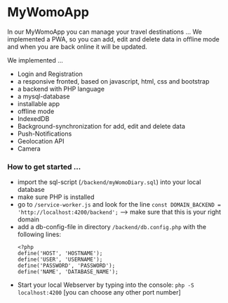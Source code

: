 # MyWomoApp
In our MyWomoApp you can manage your travel destinations ...
We implemented a PWA, so you can add, edit and delete data in offline mode
and when you are back online it will be updated.

We implemented ...
- Login and Registration
- a responsive fronted, based on javascript, html, css and bootstrap
- a backend with PHP language
- a mysql-database
- installable app
- offline mode
- IndexedDB
- Background-synchronization for add, edit and delete data
- Push-Notifications
- Geolocation API
- Camera

### How to get started ...
- import the sql-script (`/backend/myWomoDiary.sql`) into your local database
- make sure PHP is installed
- go to `/service-worker.js` and look for the line ```const DOMAIN_BACKEND = 'http://localhost:4200/backend';``` --> make sure that this is your right domain
- add a db-config-file in directory `/backend/db.config.php` with the following lines:
  ```
  <?php
  define('HOST', 'HOSTNAME');
  define('USER', 'USERNAME');
  define('PASSWORD', 'PASSWORD');
  define('NAME', 'DATABASE_NAME');
  ```
- Start your local Webserver by typing into the console:
  `php -S localhost:4200` [you can choose any other port number]
